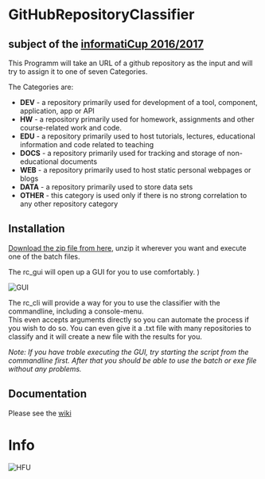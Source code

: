 # GitHubRepositoryClassifier

## subject of the [informatiCup 2016/2017](https://github.com/InformatiCup/InformatiCup2017/)


This Programm will take an URL of a github repository as the input and will try to assign it to one of seven Categories.

The Categories are:
* **DEV** - a repository primarily used for development of a tool, component, application, app or API
* **HW** - a repository primarily used for homework, assignments and other course-related work and code.
* **EDU** - a repository primarily used to host tutorials, lectures, educational information and code related to teaching
* **DOCS** - a repository primarily used for tracking and storage of non-educational documents
* **WEB** - a repository primarily used to host static personal webpages or blogs
* **DATA** - a repository primarily used to store data sets
* **OTHER** - this category is used only if there is no strong correlation to any other repository category


## Installation

[Download the zip file from here](https://www.dropbox.com/s/p6dvmt5xtdazjaz/GitHubClassifier.zip?dl=0), unzip it wherever you want and execute one of the batch files.  

The rc_gui will open up a GUI for you to use comfortably.  )

![GUI](https://cloud.githubusercontent.com/assets/7681159/22186898/a5c490ca-e0fd-11e6-8c87-e5f2e06db3ef.png)

The rc_cli will provide a way for you to use the classifier with the commandline, including a console-menu.  
This even accepts arguments directly so you can automate the process if you wish to do so.
You can even give it a .txt file with many repositories to classify and it will create a new file with the results for you.

*Note: If you have troble executing the GUI, try starting the script from the commandline first. After that you should be able to use the batch or exe file without any problems.*

## Documentation

Please see the [wiki](https://github.com/QueensGambit/GitHubRepositoryClassifier/wiki/Documentation)

# Info

![HFU](https://cloud.githubusercontent.com/assets/7681159/22186901/aaf6289c-e0fd-11e6-8b87-590aa5606871.png)
